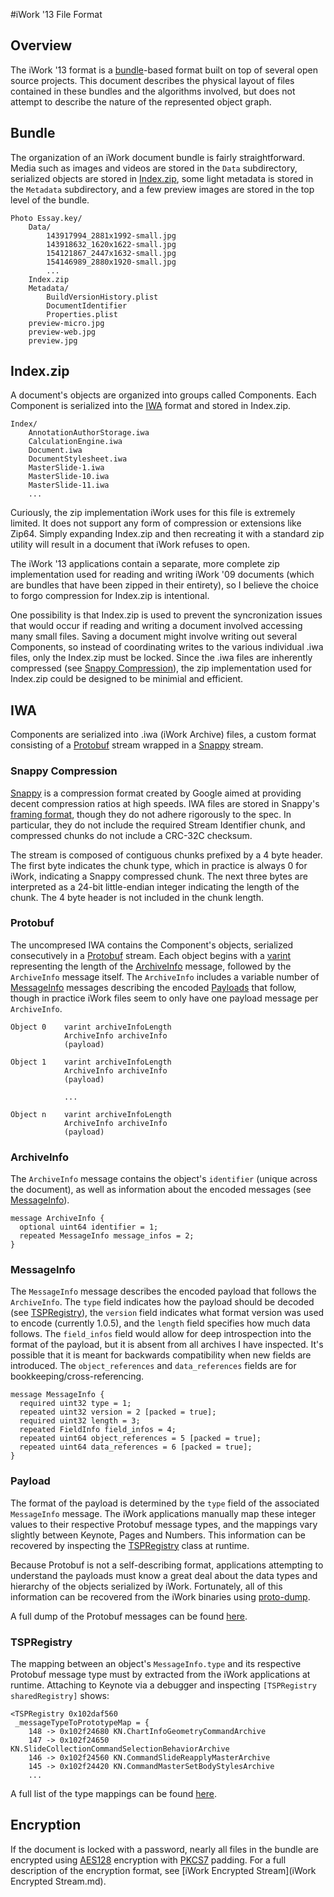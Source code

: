 #iWork '13 File Format

## <a name="overview"/>Overview
The iWork '13 format is a [bundle](https://developer.apple.com/library/mac/documentation/corefoundation/conceptual/cfbundles/DocumentPackages/DocumentPackages.html)-based format built on top of several open source projects. This document describes the physical layout of files contained in these bundles and the algorithms involved, but does not attempt to describe the nature of the represented object graph.

## <a name="bundle"/>Bundle

The organization of an iWork document bundle is fairly straightforward. Media such as images and videos are stored in the `Data` subdirectory, serialized objects are stored in [Index.zip](#index-zip), some light metadata is stored in the `Metadata` subdirectory, and a few preview images are stored in the top level of the bundle.

	Photo Essay.key/
		Data/
			143917994_2881x1992-small.jpg
			143918632_1620x1622-small.jpg
			154121867_2447x1632-small.jpg
			154146989_2880x1920-small.jpg
			...
		Index.zip
		Metadata/
			BuildVersionHistory.plist
			DocumentIdentifier
			Properties.plist
		preview-micro.jpg
		preview-web.jpg
		preview.jpg

## <a name="index-zip" />Index.zip
A document's objects are organized into groups called Components. Each Component is serialized into the [IWA](#iwa) format and stored in Index.zip.

	Index/
		AnnotationAuthorStorage.iwa
		CalculationEngine.iwa
		Document.iwa
		DocumentStylesheet.iwa
		MasterSlide-1.iwa
		MasterSlide-10.iwa
		MasterSlide-11.iwa
		...

Curiously, the zip implementation iWork uses for this file is extremely limited. It does not support any form of compression or extensions like Zip64. Simply expanding Index.zip and then recreating it with a standard zip utility will result in a document that iWork refuses to open.

The iWork '13 applications contain a separate, more complete zip implementation used for reading and writing iWork '09 documents (which are bundles that have been zipped in their entirety), so I believe the choice to forgo compression for Index.zip is intentional.

One possibility is that Index.zip is used to prevent the syncronization issues that would occur if reading and writing a document involved accessing many small files. Saving a document might involve writing out several Components, so instead of coordinating writes to the various individual .iwa files, only the Index.zip must be locked. Since the .iwa files are inherently compressed (see [Snappy Compression](#snappy-compression)), the zip implementation used for Index.zip could be designed to be minimial and efficient.

## <a name="iwa"/>IWA

Components are serialized into .iwa (iWork Archive) files, a custom format consisting of a [Protobuf](#protobuf) stream wrapped in a [Snappy](#snappy-compression) stream.

### <a name="snappy-compression"/>Snappy Compression
[Snappy](https://code.google.com/p/snappy/) is a compression format created by Google aimed at providing decent compression ratios at high speeds. IWA files are stored in Snappy's [framing format](https://code.google.com/p/snappy/source/browse/trunk/framing_format.txt), though they do not adhere rigorously to the spec. In particular, they do not include the required Stream Identifier chunk, and compressed chunks do not include a CRC-32C checksum.

The stream is composed of contiguous chunks prefixed by a 4 byte header. The first byte indicates the chunk type, which in practice is always 0 for iWork, indicating a Snappy compressed chunk. The next three bytes are interpreted as a 24-bit little-endian integer indicating the length of the chunk. The 4 byte header is not included in the chunk length.

### <a name="protobuf"/>Protobuf
The uncompresed IWA contains the Component's objects, serialized consecutively in a [Protobuf](https://code.google.com/p/protobuf/) stream. Each object begins with a [varint](https://developers.google.com/protocol-buffers/docs/encoding#varints) representing the length of the [ArchiveInfo](#archiveinfo) message, followed by the `ArchiveInfo` message itself. The `ArchiveInfo` includes a variable number of [MessageInfo](#messageinfo) messages describing the encoded [Payloads](#payload) that follow, though in practice iWork files seem to only have one payload message per `ArchiveInfo`.

	Object 0	varint archiveInfoLength
				ArchiveInfo archiveInfo
				(payload)
				
	Object 1	varint archiveInfoLength
				ArchiveInfo archiveInfo
				(payload)
				
				...
					
	Object n	varint archiveInfoLength
				ArchiveInfo archiveInfo
				(payload)

### <a name="archiveinfo" />ArchiveInfo

The `ArchiveInfo` message contains the object's `identifier` (unique across the document), as well as information about the encoded messages (see [MessageInfo](#messageinfo)).

	message ArchiveInfo {
	  optional uint64 identifier = 1;
	  repeated MessageInfo message_infos = 2;
	}

### <a name="messageinfo" />MessageInfo

The `MessageInfo` message describes the encoded payload that follows the `ArchiveInfo`. The `type` field indicates how the payload should be decoded (see [TSPRegistry](#tspregistry)), the `version` field indicates what format version was used to encode (currently 1.0.5), and the `length` field specifies how much data follows. The `field_infos` field would allow for deep introspection into the format of the payload, but it is absent from all archives I have inspected. It's possible that it is meant for backwards compatibility when new fields are introduced. The `object_references` and `data_references` fields are for bookkeeping/cross-referencing.

	message MessageInfo {
	  required uint32 type = 1;
	  repeated uint32 version = 2 [packed = true];
	  required uint32 length = 3;
	  repeated FieldInfo field_infos = 4;
	  repeated uint64 object_references = 5 [packed = true];
	  repeated uint64 data_references = 6 [packed = true];
	}

### <a name="payload"/>Payload
The format of the payload is determined by the `type` field of the associated `MessageInfo` message. The iWork applications manually map these integer values to their respective Protobuf message types, and the mappings vary slightly between Keynote, Pages and Numbers. This information can be recovered by inspecting the [TSPRegistry](#tspregistry) class at runtime.

Because Protobuf is not a self-describing format, applications attempting to understand the payloads must know a great deal about the data types and hierarchy of the objects serialized by iWork. Fortunately, all of this information can be recovered from the iWork binaries using [proto-dump](https://github.com/obriensp/proto-dump).

A full dump of the Protobuf messages can be found [here](../iWorkFileInspector/iWorkFileInspector/Messages/Proto/).

### <a name="tspregistry" />TSPRegistry
The mapping between an object's `MessageInfo.type` and its respective Protobuf message type must by extracted from the iWork applications at runtime. Attaching to Keynote via a debugger and inspecting `[TSPRegistry sharedRegistry]` shows:

	<TSPRegistry 0x102daf560 
	 _messageTypeToPrototypeMap = {
		148 -> 0x102f24680 KN.ChartInfoGeometryCommandArchive
		147 -> 0x102f24650 KN.SlideCollectionCommandSelectionBehaviorArchive
		146 -> 0x102f24560 KN.CommandSlideReapplyMasterArchive
		145 -> 0x102f24420 KN.CommandMasterSetBodyStylesArchive
		...

A full list of the type mappings can be found [here](../iWorkFileInspector/iWorkFileInspector/Persistence/MessageTypes/).

## <a name="encryption"/>Encryption
If the document is locked with a password, nearly all files in the bundle are encrypted using [AES128](http://en.wikipedia.org/wiki/Advanced_Encryption_Standard) encryption with [PKCS7](http://en.wikipedia.org/wiki/Padding_\(cryptography\)#PKCS7) padding. For a full description of the encryption format, see [iWork Encrypted Stream](iWork Encrypted Stream.md).